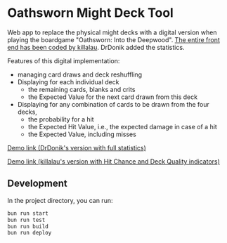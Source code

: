 # Oathsworn Might Deck Tool

Web app to replace the physical might decks with a digital version when playing the boardgame "Oathsworn: Into the Deepwood".
[The entire front end has been coded by killalau](https://github.com/killalau/oathsworn-might-deck). DrDonik added the statistics.

Features of this digital implementation:
- managing card draws and deck reshuffling
- Displaying for each individual deck
  - the remaining cards, blanks and crits
  - the Expected Value for the next card drawn from this deck
- Displaying for any combination of cards to be drawn from the four decks,
  - the probability for a hit
  - the Expected Hit Value, i.e., the expected damage in case of a hit 
  - the Expected Value, including misses

[Demo link (DrDonik's version with full statistics)](https://drdonik.github.io/oathsworn-might-deck/)

[Demo link (killalau's version with Hit Chance and Deck Quality indicators)](https://killalau.github.io/oathsworn-might-deck/)

## Development

In the project directory, you can run:

```bash
bun run start
bun run test
bun run build
bun run deploy
```

